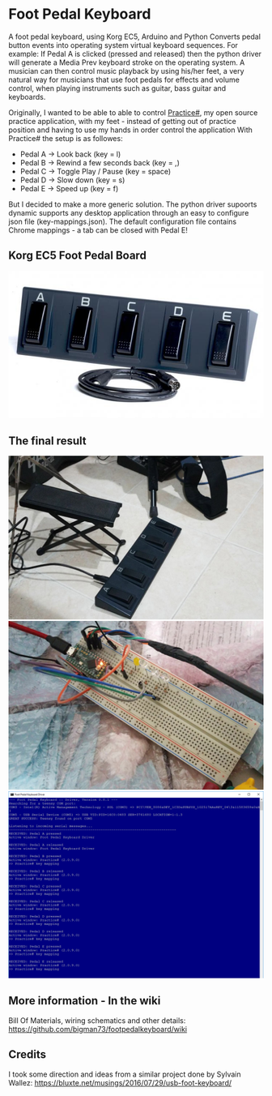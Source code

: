 # Foot Pedal Keyboard
A foot pedal keyboard, using Korg EC5, Arduino and Python
Converts pedal button events into operating system virtual keyboard sequences.
For example: If Pedal A is clicked (pressed and released) then the python driver will generate a Media Prev keyboard stroke on the operating system. A musician can then control music playback by using his/her feet, a very natural way for musicians that use foot pedals for effects and volume control, when playing instruments such as guitar, bass guitar and keyboards.

Originally, I wanted to be able to able to control [Practice#](https://github.com/bigman73/practicesharp), my open source practice application, with my feet - instead of getting out of practice position and having to use my hands in order control the application 
With Practice# the setup is as followes:
+ Pedal A -> Look back (key = l)
+ Pedal B -> Rewind a few seconds back (key = ,)
+ Pedal C -> Toggle Play / Pause (key = space)
+ Pedal D -> Slow down (key = s)
+ Pedal E -> Speed up (key = f)

But I decided to make a more generic solution. The python driver supoorts dynamic supports any desktop application through an easy to configure json file (key-mappings.json). The default configuration file contains Chrome mappings - a tab can be closed with Pedal E!  

## Korg EC5 Foot Pedal Board
![alt text](https://raw.githubusercontent.com/bigman73/footpedalkeyboard/master/images/ec5-b.jpg "Korg EC5 Foot Pedal Board")

## The final result
![alt text](https://raw.githubusercontent.com/bigman73/footpedalkeyboard/master/images/pedal-final.jpg "Used in 'production' :)")
![alt text](https://raw.githubusercontent.com/bigman73/footpedalkeyboard/master/images/breadboard.jpg  "The breadboard solution")
![alt text](https://raw.githubusercontent.com/bigman73/footpedalkeyboard/master/images/python-driver-windows.png  "The FPK python driver running on Windows")


## More information - In the wiki
Bill Of Materials, wiring schematics and other details: 
https://github.com/bigman73/footpedalkeyboard/wiki

## Credits
I took some direction and ideas from a similar project done by Sylvain Wallez:
https://bluxte.net/musings/2016/07/29/usb-foot-keyboard/

